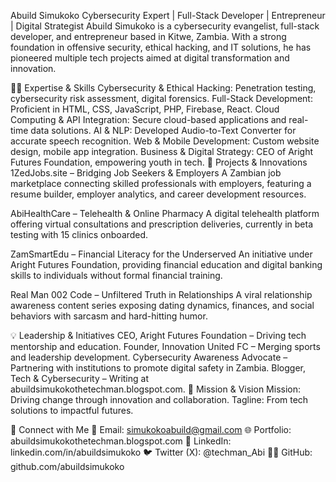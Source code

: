 Abuild Simukoko 
Cybersecurity Expert | Full-Stack Developer | Entrepreneur | Digital Strategist
Abuild Simukoko is a cybersecurity evangelist, full-stack developer, and entrepreneur based in Kitwe, Zambia. With a strong foundation in offensive security, ethical hacking, and IT solutions, he has pioneered multiple tech projects aimed at digital transformation and innovation.

👨‍💻 Expertise & Skills
Cybersecurity & Ethical Hacking: Penetration testing, cybersecurity risk assessment, digital forensics.
Full-Stack Development: Proficient in HTML, CSS, JavaScript, PHP, Firebase, React.
Cloud Computing & API Integration: Secure cloud-based applications and real-time data solutions.
AI & NLP: Developed Audio-to-Text Converter for accurate speech recognition.
Web & Mobile Development: Custom website design, mobile app integration.
Business & Digital Strategy: CEO of Aright Futures Foundation, empowering youth in tech.
🚀 Projects & Innovations
1ZedJobs.site – Bridging Job Seekers & Employers
A Zambian job marketplace connecting skilled professionals with employers, featuring a resume builder, employer analytics, and career development resources.

AbiHealthCare – Telehealth & Online Pharmacy
A digital telehealth platform offering virtual consultations and prescription deliveries, currently in beta testing with 15 clinics onboarded.

ZamSmartEdu – Financial Literacy for the Underserved
An initiative under Aright Futures Foundation, providing financial education and digital banking skills to individuals without formal financial training.

Real Man 002 Code – Unfiltered Truth in Relationships
A viral relationship awareness content series exposing dating dynamics, finances, and social behaviors with sarcasm and hard-hitting humor.

💡 Leadership & Initiatives
CEO, Aright Futures Foundation – Driving tech mentorship and education.
Founder, Innovation United FC – Merging sports and leadership development.
Cybersecurity Awareness Advocate – Partnering with institutions to promote digital safety in Zambia.
Blogger, Tech & Cybersecurity – Writing at abuildsimukokothetechman.blogspot.com.
📢 Mission & Vision
Mission: Driving change through innovation and collaboration.
Tagline: From tech solutions to impactful futures.

🔗 Connect with Me
📩 Email: simukokoabuild@gmail.com
🌐 Portfolio: abuildsimukokothetechman.blogspot.com
💼 LinkedIn: linkedin.com/in/abuildsimukoko
🐦 Twitter (X): @techman_Abi
👨‍💻 GitHub: github.com/abuildsimukoko
